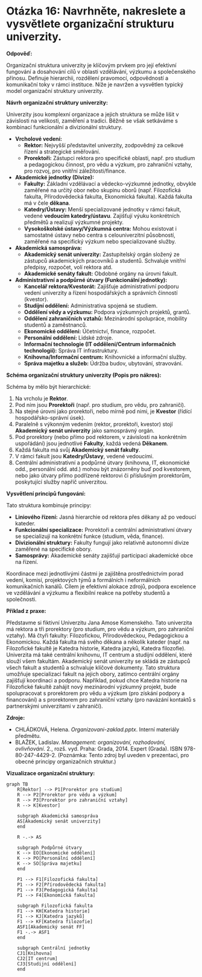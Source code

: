 # Otázka 16: Navrhněte, nakreslete a vysvětlete organizační strukturu univerzity.

**Odpověď:**

Organizační struktura univerzity je klíčovým prvkem pro její efektivní fungování a dosahování cílů v oblasti vzdělávání, výzkumu a společenského přínosu. Definuje hierarchii, rozdělení pravomocí, odpovědností a komunikační toky v rámci instituce. Níže je navržen a vysvětlen typický model organizační struktury univerzity.

**Návrh organizační struktury univerzity:**

Univerzity jsou komplexní organizace a jejich struktura se může lišit v závislosti na velikosti, zaměření a tradici. Běžně se však setkáváme s kombinací funkcionální a divizionální struktury.

*   **Vrcholové vedení:**
    *   **Rektor:** Nejvyšší představitel univerzity, zodpovědný za celkové řízení a strategické směřování.
    *   **Prorektoři:** Zástupci rektora pro specifické oblasti, např. pro studium a pedagogickou činnost, pro vědu a výzkum, pro zahraniční vztahy, pro rozvoj, pro vnitřní záležitosti/finance.
*   **Akademické jednotky (Divize):**
    *   **Fakulty:** Základní vzdělávací a vědecko-výzkumné jednotky, obvykle zaměřené na určitý obor nebo skupinu oborů (např. Filozofická fakulta, Přírodovědecká fakulta, Ekonomická fakulta). Každá fakulta má v čele **děkana**.
    *   **Katedry/Ústavy:** Menší specializované jednotky v rámci fakult, vedené **vedoucím katedry/ústavu**. Zajišťují výuku konkrétních předmětů a realizují výzkumné projekty.
    *   **Vysokoškolské ústavy/Výzkumná centra:** Mohou existovat i samostatné ústavy nebo centra s celouniverzitní působností, zaměřené na specifický výzkum nebo specializované služby.
*   **Akademická samospráva:**
    *   **Akademický senát univerzity:** Zastupitelský orgán složený ze zástupců akademických pracovníků a studentů. Schvaluje vnitřní předpisy, rozpočet, volí rektora atd.
    *   **Akademické senáty fakult:** Obdobné orgány na úrovni fakult.
*   **Administrativní a podpůrné útvary (Funkcionální jednotky):**
    *   **Kancelář rektora/Kvestorát:** Zajišťuje administrativní podporu vedení univerzity a řízení hospodářských a správních činností (kvestor).
    *   **Studijní oddělení:** Administrativa spojená se studiem.
    *   **Oddělení vědy a výzkumu:** Podpora výzkumných projektů, grantů.
    *   **Oddělení zahraničních vztahů:** Mezinárodní spolupráce, mobility studentů a zaměstnanců.
    *   **Ekonomické oddělení:** Účetnictví, finance, rozpočet.
    *   **Personální oddělení:** Lidské zdroje.
    *   **Informační technologie (IT oddělení/Centrum informačních technologií):** Správa IT infrastruktury.
    *   **Knihovna/Informační centrum:** Knihovnické a informační služby.
    *   **Správa majetku a služeb:** Údržba budov, ubytování, stravování.

**Schéma organizační struktury univerzity (Popis pro nákres):**

Schéma by mělo být hierarchické:

1.  Na vrcholu je **Rektor**.
2.  Pod ním jsou **Prorektoři** (např. pro studium, pro vědu, pro zahraničí).
3.  Na stejné úrovni jako prorektoři, nebo mírně pod nimi, je **Kvestor** (řídící hospodářsko-správní úsek).
4.  Paralelně s výkonným vedením (rektor, prorektoři, kvestor) stojí **Akademický senát univerzity** jako samosprávný orgán.
5.  Pod prorektory (nebo přímo pod rektorem, v závislosti na konkrétním uspořádání) jsou jednotlivé **Fakulty**, každá vedená **Děkanem**.
6.  Každá fakulta má svůj **Akademický senát fakulty**.
7.  V rámci fakult jsou **Katedry/Ústavy**, vedené vedoucími.
8.  Centrální administrativní a podpůrné útvary (knihovna, IT, ekonomické odd., personální odd. atd.) mohou být znázorněny buď pod kvestorem, nebo jako útvary přímo podřízené rektorovi či příslušným prorektorům, poskytující služby napříč univerzitou.

**Vysvětlení principů fungování:**

Tato struktura kombinuje principy:

*   **Liniového řízení:** Jasná hierarchie od rektora přes děkany až po vedoucí kateder.
*   **Funkcionální specializace:** Prorektoři a centrální administrativní útvary se specializují na konkrétní funkce (studium, věda, finance).
*   **Divizionální struktury:** Fakulty fungují jako relativně autonomní divize zaměřené na specifické obory.
*   **Samosprávy:** Akademické senáty zajišťují participaci akademické obce na řízení.

Koordinace mezi jednotlivými částmi je zajištěna prostřednictvím porad vedení, komisí, projektových týmů a formálních i neformálních komunikačních kanálů. Cílem je efektivní alokace zdrojů, podpora excelence ve vzdělávání a výzkumu a flexibilní reakce na potřeby studentů a společnosti.

**Příklad z praxe:**

Představme si fiktivní Univerzitu Jana Amose Komenského. Tato univerzita má rektora a tři prorektory (pro studium, pro vědu a výzkum, pro zahraniční vztahy). Má čtyři fakulty: Filozofickou, Přírodovědeckou, Pedagogickou a Ekonomickou. Každá fakulta má svého děkana a několik kateder (např. na Filozofické fakultě je Katedra historie, Katedra jazyků, Katedra filozofie). Univerzita má také centrální knihovnu, IT centrum a studijní oddělení, které slouží všem fakultám. Akademický senát univerzity se skládá ze zástupců všech fakult a studentů a schvaluje klíčové dokumenty. Tato struktura umožňuje specializaci fakult na jejich obory, zatímco centrální orgány zajišťují koordinaci a podporu. Například, pokud chce Katedra historie na Filozofické fakultě zahájit nový mezinárodní výzkumný projekt, bude spolupracovat s prorektorem pro vědu a výzkum (pro získání podpory a financování) a s prorektorem pro zahraniční vztahy (pro navázání kontaktů s partnerskými univerzitami v zahraničí).

**Zdroje:**

*   CHLÁDKOVÁ, Helena. *Organizovani-zaklad.pptx*. Interní materiály předmětu.
*   BLAŽEK, Ladislav. *Management: organizování, rozhodování, ovlivňování*. 2., rozš. vyd. Praha: Grada, 2014. Expert (Grada). ISBN 978-80-247-4429-2. (Poznámka: Tento zdroj byl uveden v prezentaci, pro obecné principy organizačních struktur.)

**Vizualizace organizační struktury:**

```mermaid
graph TB
    R[Rektor] --> P1[Prorektor pro studium]
    R --> P2[Prorektor pro vědu a výzkum]
    R --> P3[Prorektor pro zahraniční vztahy]
    R --> K[Kvestor]
    
    subgraph Akademická samospráva
    AS[Akademický senát univerzity]
    end
    
    R -.-> AS
    
    subgraph Podpůrné útvary
    K --> EO[Ekonomické oddělení]
    K --> PO[Personální oddělení]
    K --> SO[Správa majetku]
    end
    
    P1 --> F1[Filozofická fakulta]
    P1 --> F2[Přírodovědecká fakulta]
    P1 --> F3[Pedagogická fakulta]
    P1 --> F4[Ekonomická fakulta]
    
    subgraph Filozofická fakulta
    F1 --> KH[Katedra historie]
    F1 --> KJ[Katedra jazyků]
    F1 --> KF[Katedra filozofie]
    ASF1[Akademický senát FF]
    F1 -.-> ASF1
    end
    
    subgraph Centrální jednotky
    CJ1[Knihovna]
    CJ2[IT centrum]
    CJ3[Studijní oddělení]
    end
```

